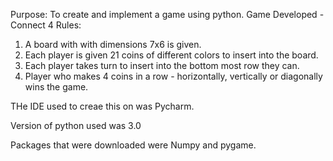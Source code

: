 

 Purpose: To create and implement a game using python. 
 Game Developed - Connect 4 
 Rules:
 1) A board with with dimensions 7x6 is given. 
 2) Each player is given 21 coins of different colors to insert into the board. 
 3) Each player takes turn to insert into the bottom most row they can. 
 4) Player who makes 4 coins in a row - horizontally, vertically or diagonally wins the game. 
 

 THe IDE used to creae this on was Pycharm. 
 
 Version of python used was 3.0
 
 Packages that were downloaded were Numpy and pygame. 
 
